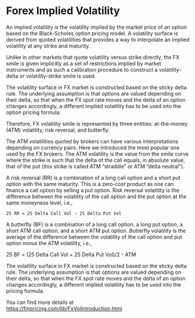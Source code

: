 # Forex Implied Volatility

An implied volatility is the volatility implied by the market price of an option based on the Black-Scholes option pricing model. A volatility surface is derived from quoted volatilities that provides a way to interpolate an implied volatility at any strike and maturity.

Unlike in other markets that quote volatility versus strike directly, the FX smile is given implicitly as a set of restrictions implied by market instruments and as such a calibration procedure to construct a volatility-delta or volatility-strike smile is used.

The volatility surface in FX market is constructed based on the sticky delta rule. The underlying assumption is that options are valued depending on their delta, so that when the FX spot rate moves and the delta of an option changes accordingly, a different implied volatility has to be used into the option pricing formula.

Therefore, FX volatility smile is represented by three entities: at-the-money (ATM) volatility, risk reversal, and butterfly.

The ATM volatilities quoted by brokers can have various interpretations depending on currency pairs. Here we introduced the most popular one used by the FX brokers. The ATM volatility is the value from the smile curve where the strike is such that the delta of the call equals, in absolute value, that of the put (this strike is called ATM “straddle” or ATM “delta neutral”).

A risk reversal (RR) is a combination of a long call option and a short put option with the same maturity. This is a zero-cost product as one can finance a call option by selling a put option. Risk reversal volatility is the difference between the volatility of the call option and the put option at the same moneyness level, i.e.,

    25 RR = 25 Delta Call Vol – 25 Delta Put Vol

A butterfly (BF) is a combination of a long call option, a long put option, a short ATM call option, and a short ATM put option. Butterfly volatility is the average of the difference between the volatility of the call option and put option minus the ATM volatility, i.e.,

25 BF = (25 Delta Call Vol + 25 Delta Put Vol)/2 - ATM

The volatility surface in FX market is constructed based on the sticky delta rule. The underlying assumption is that options are valued depending on their delta, so that when the FX spot rate moves and the delta of an option changes accordingly, a different implied volatility has to be used into the pricing formula.

You can find more details at
https://finpricing.com/lib/FxVolIntroduction.html


